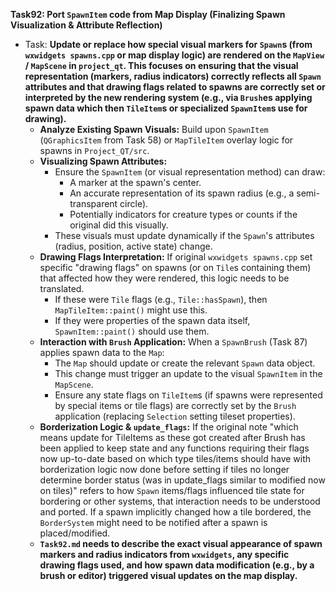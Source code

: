 **Task92: Port `SpawnItem` code from Map Display (Finalizing Spawn Visualization & Attribute Reflection)**
- Task: **Update or replace how special visual markers for `Spawn`s (from `wxwidgets spawns.cpp` or map display logic) are rendered on the `MapView` / `MapScene` in `project_qt`. This focuses on ensuring that the visual representation (markers, radius indicators) correctly reflects all `Spawn` attributes and that drawing flags related to spawns are correctly set or interpreted by the new rendering system (e.g., via `Brush`es applying spawn data which then `TileItem`s or specialized `SpawnItem`s use for drawing).**
    - **Analyze Existing Spawn Visuals:** Build upon `SpawnItem` (`QGraphicsItem` from Task 58) or `MapTileItem` overlay logic for spawns in `Project_QT/src`.
    - **Visualizing Spawn Attributes:**
        -   Ensure the `SpawnItem` (or visual representation method) can draw:
            -   A marker at the spawn's center.
            -   An accurate representation of its spawn radius (e.g., a semi-transparent circle).
            -   Potentially indicators for creature types or counts if the original did this visually.
        -   These visuals must update dynamically if the `Spawn`'s attributes (radius, position, active state) change.
    - **Drawing Flags Interpretation:** If original `wxwidgets spawns.cpp` set specific "drawing flags" on spawns (or on `Tile`s containing them) that affected how they were rendered, this logic needs to be translated.
        -   If these were `Tile` flags (e.g., `Tile::hasSpawn`), then `MapTileItem::paint()` might use this.
        -   If they were properties of the spawn data itself, `SpawnItem::paint()` should use them.
    - **Interaction with `Brush` Application:** When a `SpawnBrush` (Task 87) applies spawn data to the `Map`:
        -   The `Map` should update or create the relevant `Spawn` data object.
        -   This change must trigger an update to the visual `SpawnItem` in the `MapScene`.
        -   Ensure any state flags on `TileItem`s (if spawns were represented by special items or tile flags) are correctly set by the `Brush` application (replacing `Selection` setting tileset properties).
    - **Borderization Logic & `update_flags`:** If the original note "which means update for TileItems as these got created after Brush has been applied to keep state and any functions requiring their flags now up-to-date based on which type tiles/items should have with borderization logic now done before setting if tiles no longer determine border status (was in update_flags similar to modified now on tiles)" refers to how `Spawn` items/flags influenced tile state for bordering or other systems, that interaction needs to be understood and ported. If a spawn implicitly changed how a tile bordered, the `BorderSystem` might need to be notified after a spawn is placed/modified.
    - **`Task92.md` needs to describe the exact visual appearance of spawn markers and radius indicators from `wxwidgets`, any specific drawing flags used, and how spawn data modification (e.g., by a brush or editor) triggered visual updates on the map display.**

